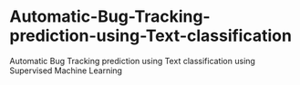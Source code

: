 # Automatic-Bug-Tracking-prediction-using-Text-classification
Automatic Bug Tracking prediction using Text classification using Supervised Machine Learning
